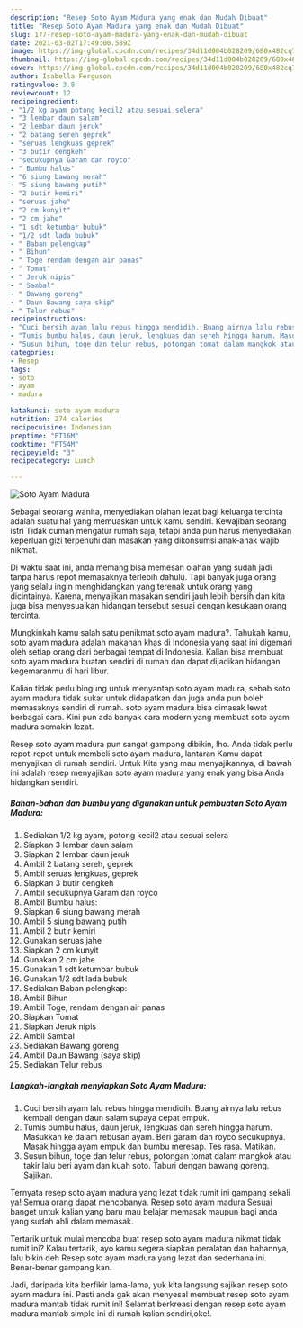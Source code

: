 ```yaml
---
description: "Resep Soto Ayam Madura yang enak dan Mudah Dibuat"
title: "Resep Soto Ayam Madura yang enak dan Mudah Dibuat"
slug: 177-resep-soto-ayam-madura-yang-enak-dan-mudah-dibuat
date: 2021-03-02T17:49:00.589Z
image: https://img-global.cpcdn.com/recipes/34d11d004b028209/680x482cq70/soto-ayam-madura-foto-resep-utama.jpg
thumbnail: https://img-global.cpcdn.com/recipes/34d11d004b028209/680x482cq70/soto-ayam-madura-foto-resep-utama.jpg
cover: https://img-global.cpcdn.com/recipes/34d11d004b028209/680x482cq70/soto-ayam-madura-foto-resep-utama.jpg
author: Isabella Ferguson
ratingvalue: 3.8
reviewcount: 12
recipeingredient:
- "1/2 kg ayam potong kecil2 atau sesuai selera"
- "3 lembar daun salam"
- "2 lembar daun jeruk"
- "2 batang sereh geprek"
- "seruas lengkuas geprek"
- "3 butir cengkeh"
- "secukupnya Garam dan royco"
- " Bumbu halus"
- "6 siung bawang merah"
- "5 siung bawang putih"
- "2 butir kemiri"
- "seruas jahe"
- "2 cm kunyit"
- "2 cm jahe"
- "1 sdt ketumbar bubuk"
- "1/2 sdt lada bubuk"
- " Baban pelengkap"
- " Bihun"
- " Toge rendam dengan air panas"
- " Tomat"
- " Jeruk nipis"
- " Sambal"
- " Bawang goreng"
- " Daun Bawang saya skip"
- " Telur rebus"
recipeinstructions:
- "Cuci bersih ayam lalu rebus hingga mendidih. Buang airnya lalu rebus kembali dengan daun salam supaya cepat empuk."
- "Tumis bumbu halus, daun jeruk, lengkuas dan sereh hingga harum. Masukkan ke dalam rebusan ayam. Beri garam dan royco secukupnya. Masak hingga ayam empuk dan bumbu meresap. Tes rasa. Matikan."
- "Susun bihun, toge dan telur rebus, potongan tomat dalam mangkok atau takir lalu beri ayam dan kuah soto. Taburi dengan bawang goreng. Sajikan."
categories:
- Resep
tags:
- soto
- ayam
- madura

katakunci: soto ayam madura 
nutrition: 274 calories
recipecuisine: Indonesian
preptime: "PT16M"
cooktime: "PT54M"
recipeyield: "3"
recipecategory: Lunch

---
```



![Soto Ayam Madura](https://img-global.cpcdn.com/recipes/34d11d004b028209/680x482cq70/soto-ayam-madura-foto-resep-utama.jpg)

Sebagai seorang wanita, menyediakan olahan lezat bagi keluarga tercinta adalah suatu hal yang memuaskan untuk kamu sendiri. Kewajiban seorang istri Tidak cuman mengatur rumah saja, tetapi anda pun harus menyediakan keperluan gizi terpenuhi dan masakan yang dikonsumsi anak-anak wajib nikmat.

Di waktu  saat ini, anda memang bisa memesan olahan yang sudah jadi tanpa harus repot memasaknya terlebih dahulu. Tapi banyak juga orang yang selalu ingin menghidangkan yang terenak untuk orang yang dicintainya. Karena, menyajikan masakan sendiri jauh lebih bersih dan kita juga bisa menyesuaikan hidangan tersebut sesuai dengan kesukaan orang tercinta. 



Mungkinkah kamu salah satu penikmat soto ayam madura?. Tahukah kamu, soto ayam madura adalah makanan khas di Indonesia yang saat ini digemari oleh setiap orang dari berbagai tempat di Indonesia. Kalian bisa membuat soto ayam madura buatan sendiri di rumah dan dapat dijadikan hidangan kegemaranmu di hari libur.

Kalian tidak perlu bingung untuk menyantap soto ayam madura, sebab soto ayam madura tidak sukar untuk didapatkan dan juga anda pun boleh memasaknya sendiri di rumah. soto ayam madura bisa dimasak lewat berbagai cara. Kini pun ada banyak cara modern yang membuat soto ayam madura semakin lezat.

Resep soto ayam madura pun sangat gampang dibikin, lho. Anda tidak perlu repot-repot untuk membeli soto ayam madura, lantaran Kamu dapat menyajikan di rumah sendiri. Untuk Kita yang mau menyajikannya, di bawah ini adalah resep menyajikan soto ayam madura yang enak yang bisa Anda hidangkan sendiri.

<!--inarticleads1-->

##### Bahan-bahan dan bumbu yang digunakan untuk pembuatan Soto Ayam Madura:

1. Sediakan 1/2 kg ayam, potong kecil2 atau sesuai selera
1. Siapkan 3 lembar daun salam
1. Siapkan 2 lembar daun jeruk
1. Ambil 2 batang sereh, geprek
1. Ambil seruas lengkuas, geprek
1. Siapkan 3 butir cengkeh
1. Ambil secukupnya Garam dan royco
1. Ambil  Bumbu halus:
1. Siapkan 6 siung bawang merah
1. Ambil 5 siung bawang putih
1. Ambil 2 butir kemiri
1. Gunakan seruas jahe
1. Siapkan 2 cm kunyit
1. Gunakan 2 cm jahe
1. Gunakan 1 sdt ketumbar bubuk
1. Gunakan 1/2 sdt lada bubuk
1. Sediakan  Baban pelengkap:
1. Ambil  Bihun
1. Ambil  Toge, rendam dengan air panas
1. Siapkan  Tomat
1. Siapkan  Jeruk nipis
1. Ambil  Sambal
1. Sediakan  Bawang goreng
1. Ambil  Daun Bawang (saya skip)
1. Sediakan  Telur rebus




<!--inarticleads2-->

##### Langkah-langkah menyiapkan Soto Ayam Madura:

1. Cuci bersih ayam lalu rebus hingga mendidih. Buang airnya lalu rebus kembali dengan daun salam supaya cepat empuk.
1. Tumis bumbu halus, daun jeruk, lengkuas dan sereh hingga harum. Masukkan ke dalam rebusan ayam. Beri garam dan royco secukupnya. Masak hingga ayam empuk dan bumbu meresap. Tes rasa. Matikan.
1. Susun bihun, toge dan telur rebus, potongan tomat dalam mangkok atau takir lalu beri ayam dan kuah soto. Taburi dengan bawang goreng. Sajikan.




Ternyata resep soto ayam madura yang lezat tidak rumit ini gampang sekali ya! Semua orang dapat mencobanya. Resep soto ayam madura Sesuai banget untuk kalian yang baru mau belajar memasak maupun bagi anda yang sudah ahli dalam memasak.

Tertarik untuk mulai mencoba buat resep soto ayam madura nikmat tidak rumit ini? Kalau tertarik, ayo kamu segera siapkan peralatan dan bahannya, lalu bikin deh Resep soto ayam madura yang lezat dan sederhana ini. Benar-benar gampang kan. 

Jadi, daripada kita berfikir lama-lama, yuk kita langsung sajikan resep soto ayam madura ini. Pasti anda gak akan menyesal membuat resep soto ayam madura mantab tidak rumit ini! Selamat berkreasi dengan resep soto ayam madura mantab simple ini di rumah kalian sendiri,oke!.

